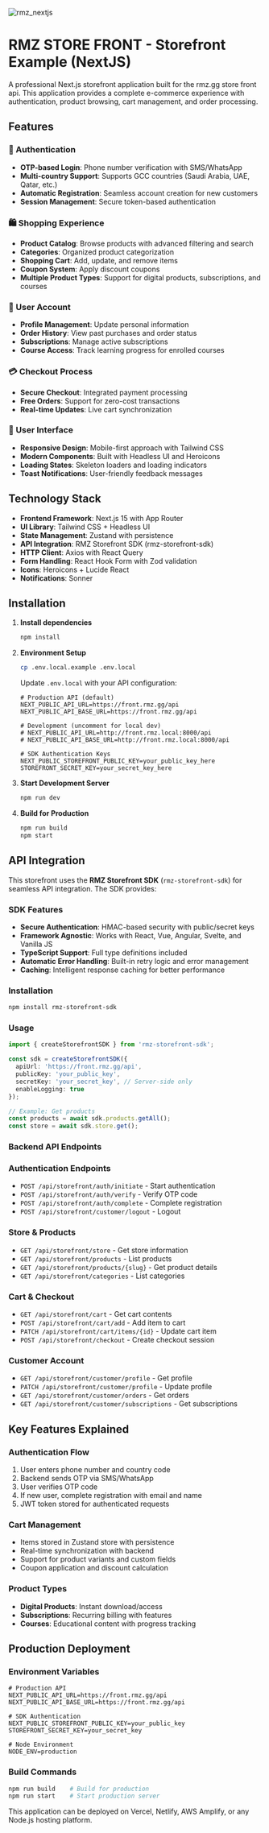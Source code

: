 ![rmz_nextjs](https://i.ibb.co/RTz6zJwW/rmz-nextjs.png)

# RMZ STORE FRONT - Storefront Example (NextJS)

A professional Next.js storefront application built for the rmz.gg store front api. This application provides a complete e-commerce experience with authentication, product browsing, cart management, and order processing.

## Features

### 🔐 Authentication
- **OTP-based Login**: Phone number verification with SMS/WhatsApp
- **Multi-country Support**: Supports GCC countries (Saudi Arabia, UAE, Qatar, etc.)
- **Automatic Registration**: Seamless account creation for new customers
- **Session Management**: Secure token-based authentication

### 🛍️ Shopping Experience
- **Product Catalog**: Browse products with advanced filtering and search
- **Categories**: Organized product categorization
- **Shopping Cart**: Add, update, and remove items
- **Coupon System**: Apply discount coupons
- **Multiple Product Types**: Support for digital products, subscriptions, and courses

### 📱 User Account
- **Profile Management**: Update personal information
- **Order History**: View past purchases and order status
- **Subscriptions**: Manage active subscriptions
- **Course Access**: Track learning progress for enrolled courses

### 💳 Checkout Process
- **Secure Checkout**: Integrated payment processing
- **Free Orders**: Support for zero-cost transactions
- **Real-time Updates**: Live cart synchronization

### 🎨 User Interface
- **Responsive Design**: Mobile-first approach with Tailwind CSS
- **Modern Components**: Built with Headless UI and Heroicons
- **Loading States**: Skeleton loaders and loading indicators
- **Toast Notifications**: User-friendly feedback messages

## Technology Stack

- **Frontend Framework**: Next.js 15 with App Router
- **UI Library**: Tailwind CSS + Headless UI
- **State Management**: Zustand with persistence
- **API Integration**: RMZ Storefront SDK (rmz-storefront-sdk)
- **HTTP Client**: Axios with React Query
- **Form Handling**: React Hook Form with Zod validation
- **Icons**: Heroicons + Lucide React
- **Notifications**: Sonner

## Installation

1. **Install dependencies**
   ```bash
   npm install
   ```

2. **Environment Setup**
   ```bash
   cp .env.local.example .env.local
   ```
   
   Update `.env.local` with your API configuration:
   ```env
   # Production API (default)
   NEXT_PUBLIC_API_URL=https://front.rmz.gg/api
   NEXT_PUBLIC_API_BASE_URL=https://front.rmz.gg/api
   
   # Development (uncomment for local dev)
   # NEXT_PUBLIC_API_URL=http://front.rmz.local:8000/api
   # NEXT_PUBLIC_API_BASE_URL=http://front.rmz.local:8000/api
   
   # SDK Authentication Keys
   NEXT_PUBLIC_STOREFRONT_PUBLIC_KEY=your_public_key_here
   STOREFRONT_SECRET_KEY=your_secret_key_here
   ```

3. **Start Development Server**
   ```bash
   npm run dev
   ```

4. **Build for Production**
   ```bash
   npm run build
   npm start
   ```

## API Integration

This storefront uses the **RMZ Storefront SDK** (`rmz-storefront-sdk`) for seamless API integration. The SDK provides:

### SDK Features
- **Secure Authentication**: HMAC-based security with public/secret keys
- **Framework Agnostic**: Works with React, Vue, Angular, Svelte, and Vanilla JS
- **TypeScript Support**: Full type definitions included
- **Automatic Error Handling**: Built-in retry logic and error management
- **Caching**: Intelligent response caching for better performance

### Installation
```bash
npm install rmz-storefront-sdk
```

### Usage
```typescript
import { createStorefrontSDK } from 'rmz-storefront-sdk';

const sdk = createStorefrontSDK({
  apiUrl: 'https://front.rmz.gg/api',
  publicKey: 'your_public_key',
  secretKey: 'your_secret_key', // Server-side only
  enableLogging: true
});

// Example: Get products
const products = await sdk.products.getAll();
const store = await sdk.store.get();
```

### Backend API Endpoints

### Authentication Endpoints
- `POST /api/storefront/auth/initiate` - Start authentication
- `POST /api/storefront/auth/verify` - Verify OTP code
- `POST /api/storefront/auth/complete` - Complete registration
- `POST /api/storefront/customer/logout` - Logout

### Store & Products
- `GET /api/storefront/store` - Get store information
- `GET /api/storefront/products` - List products
- `GET /api/storefront/products/{slug}` - Get product details
- `GET /api/storefront/categories` - List categories

### Cart & Checkout
- `GET /api/storefront/cart` - Get cart contents
- `POST /api/storefront/cart/add` - Add item to cart
- `PATCH /api/storefront/cart/items/{id}` - Update cart item
- `POST /api/storefront/checkout` - Create checkout session

### Customer Account
- `GET /api/storefront/customer/profile` - Get profile
- `PATCH /api/storefront/customer/profile` - Update profile
- `GET /api/storefront/customer/orders` - Get orders
- `GET /api/storefront/customer/subscriptions` - Get subscriptions

## Key Features Explained

### Authentication Flow
1. User enters phone number and country code
2. Backend sends OTP via SMS/WhatsApp
3. User verifies OTP code
4. If new user, complete registration with email and name
5. JWT token stored for authenticated requests

### Cart Management
- Items stored in Zustand store with persistence
- Real-time synchronization with backend
- Support for product variants and custom fields
- Coupon application and discount calculation

### Product Types
- **Digital Products**: Instant download/access
- **Subscriptions**: Recurring billing with features
- **Courses**: Educational content with progress tracking

## Production Deployment

### Environment Variables
```env
# Production API
NEXT_PUBLIC_API_URL=https://front.rmz.gg/api
NEXT_PUBLIC_API_BASE_URL=https://front.rmz.gg/api

# SDK Authentication
NEXT_PUBLIC_STOREFRONT_PUBLIC_KEY=your_public_key
STOREFRONT_SECRET_KEY=your_secret_key

# Node Environment
NODE_ENV=production
```

### Build Commands
```bash
npm run build    # Build for production
npm run start    # Start production server
```

This application can be deployed on Vercel, Netlify, AWS Amplify, or any Node.js hosting platform.
